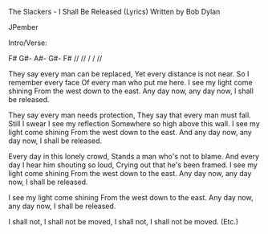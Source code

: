 The Slackers - I Shall Be Released (Lyrics)
Written by Bob Dylan


JPember


Intro/Verse: 

F# G#- A#- G#- F#
// //   /   /  //


They say every man can be replaced,
Yet every distance is not near.
So I remember every face
Of every man who put me here.
I see my light come shining
From the west down to the east.
Any day now, any day now,
I shall be released.

They say every man needs protection,
They say that every man must fall.
Still I swear I see my reflection
Somewhere so high above this wall.
I see my light come shining
From the west down to the east.
And any day now, any day now,
I shall be released.

Every day in this lonely crowd,
Stands a man who's not to blame.
And every day I hear him shouting so loud,
Crying out that he's been framed.
I see my light come shining
From the west down to the east.
Any day now, any day now,
I shall be released.

I see my light come shining
From the west down to the east.
Any day now, any day now,
I shall be released.

I shall not, I shall not be moved,
I shall not, I shall not be moved.
(Etc.)